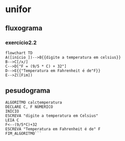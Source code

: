 
# unifor
## fluxograma
### exercício2.2
```mermaid
flowchart TD
A([início ])-->B{{digite a temperatura em celsius}}
B-->C[/x/]
C-->D["F = (9/5 * C) + 32"]
D-->E{{"Temperatura em Fahrenheit é de"F}}
E-->Z([Fim])

```
## pesudograma
```
ALGORITMO calctemperatura
DECLARE C, F NÚMERICO
INÍCIO
ESCREVA "digite a temperatura em Celsius"
LEIA C
F<--(9/5*C)+32
ESCREVA "Temperatura em Fahrenheit é de" F
FIM_ALGORITMO```
